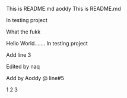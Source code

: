 
This is README.md aoddy
This is README.md

In testing project








What the fukk








Hello World.......
In testing project

Add line 3



Edited by naq


Add by Aoddy @ line#5







1
2
3
